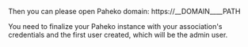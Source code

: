 Then you can please open Paheko domain: https://__DOMAIN____PATH

You need to finalize your Paheko instance with your association's credentials and the first user created, which will be the admin user.